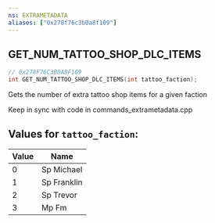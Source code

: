 ```yaml
---
ns: EXTRAMETADATA
aliases: ["0x278f76c3b0a8f109"]
---
```

## GET_NUM_TATTOO_SHOP_DLC_ITEMS

```c
// 0x278F76C3B0A8F109
int GET_NUM_TATTOO_SHOP_DLC_ITEMS(int tattoo_faction);
```

Gets the number of extra tattoo shop items for a given faction

Keep in sync with code in commands_extrametadata.cpp

## Values for `tattoo_faction`:
| Value | Name |
| --- | --- |
| 0 | Sp Michael |
| 1 | Sp Franklin |
| 2 | Sp Trevor |
| 3 | Mp Fm |

